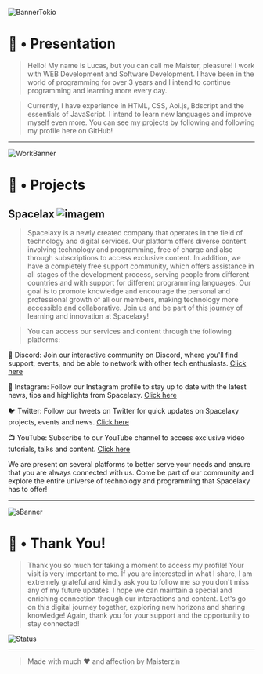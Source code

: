 ![BannerTokio](https://i.pinimg.com/originals/ac/5b/16/ac5b1609d86356d86f028b307f839fb7.gif)

<!--=== Introduction ===-->

# 🎯 • Presentation

> Hello! My name is Lucas, but you can call me Maister, pleasure! I work with WEB Development and Software Development. I have been in the world of programming for over 3 years and I intend to continue programming and learning more every day.

> Currently, I have experience in HTML, CSS, Aoi.js, Bdscript and the essentials of JavaScript. I intend to learn new languages ​​and improve myself even more. You can see my projects by following and following my profile here on GitHub!

---

<!--=== Projetos Banner ==-->

![WorkBanner](https://i.pinimg.com/550x/0c/6a/87/0c6a8788d5a21cb84faec253ab0c8804.jpg)

<!--=== Works ===-->

# 💼 • Projects

## Spacelax <img alt="imagem" src="[penguin.jpg](https://media.discordapp.net/attachments/1107668321899397180/1135733926854398074/zyro-image.png?width=200&height=200)">

> Spacelaxy is a newly created company that operates in the field of technology and digital services. Our platform offers diverse content involving technology and programming, free of charge and also through subscriptions to access exclusive content. In addition, we have a completely free support community, which offers assistance in all stages of the development process, serving people from different countries and with support for different programming languages. Our goal is to promote knowledge and encourage the personal and professional growth of all our members, making technology more accessible and collaborative. Join us and be part of this journey of learning and innovation at Spacelaxy!

> You can access our services and content through the following platforms:

🚀 Discord: Join our interactive community on Discord, where you'll find support, events, and be able to network with other tech enthusiasts. [Click here](https://discord.gg/bMd8DwknvJ)

📸 Instagram: Follow our Instagram profile to stay up to date with the latest news, tips and highlights from Spacelaxy. [Click here](https://www.instagram.com/spacelaxyofc/)

🐦 Twitter: Follow our tweets on Twitter for quick updates on Spacelaxy projects, events and news. [Click here](https://twitter.com/spacelaxyofc)

📺 YouTube: Subscribe to our YouTube channel to access exclusive video tutorials, talks and content. [Click here](https://www.youtube.com/@Spacelaxy)

We are present on several platforms to better serve your needs and ensure that you are always connected with us. Come be part of our community and explore the entire universe of technology and programming that Spacelaxy has to offer!

--- 

<!---=== Streaks Banner ===-->

![sBanner](https://user-images.githubusercontent.com/119537238/233213363-17bc7177-8692-470a-8b62-a7ed6b97aa33.png)

# 🤍 • Thank You!

> Thank you so much for taking a moment to access my profile! Your visit is very important to me. If you are interested in what I share, I am extremely grateful and kindly ask you to follow me so you don't miss any of my future updates. I hope we can maintain a special and enriching connection through our interactions and content. Let's go on this digital journey together, exploring new horizons and sharing knowledge! Again, thank you for your support and the opportunity to stay connected!

![Status](https://streak-stats.demolab.com?user=Henry8K&theme=dracula)

---

> Made with much ❤ and affection by Maisterzin
